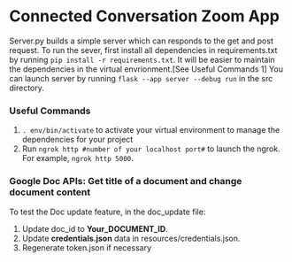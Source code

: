 # Connected Conversation Zoom App

Server.py builds a simple server which can responds to the get and post request.
To run the sever, first install all dependencies in requirements.txt by running `pip install -r requirements.txt`. It will be easier to maintain the dependencies in the virtual envrionment.[See Useful Commands 1]
You can launch server by running `flask --app server --debug run` in the src directory.

### Useful Commands
1.  `. env/bin/activate` to activate your virtual environment to manage the dependencies for your project
2. Run `ngrok http #number of your localhost port#` to launch the ngrok. For example, `ngrok http 5000`.

### Google Doc APIs: Get title of a document and change document content
To test the Doc update feature, in the doc_update file:
1. Update doc_id to **Your_DOCUMENT_ID**.
2. Update **credentials.json** data in resources/credentials.json.
3. Regenerate token.json if necessary

<!-- ### Send Messages to Slack
### DON"T NEED TO DO IT NOW, EVERYTHING IS HARD CODED NOW
To test send messages to slack feature, you need
1.  In the root directory, run `. env/bin/activate` to activate your virtual environment to manage the dependencies for y our project; or whatever commands to activate your virtual environment
2.  Then in the root directory, run `export SLACK_BOT_TOKEN=xoxb-14627938628-4255555908278-Bf6yXKpFnJYpPQqg6waoQ5cT`
 -->
